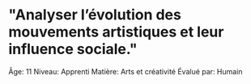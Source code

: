 # "Analyser l’évolution des mouvements artistiques et leur influence sociale."

Âge: 11
Niveau: Apprenti
Matière: Arts et créativité
Évalué par: Humain